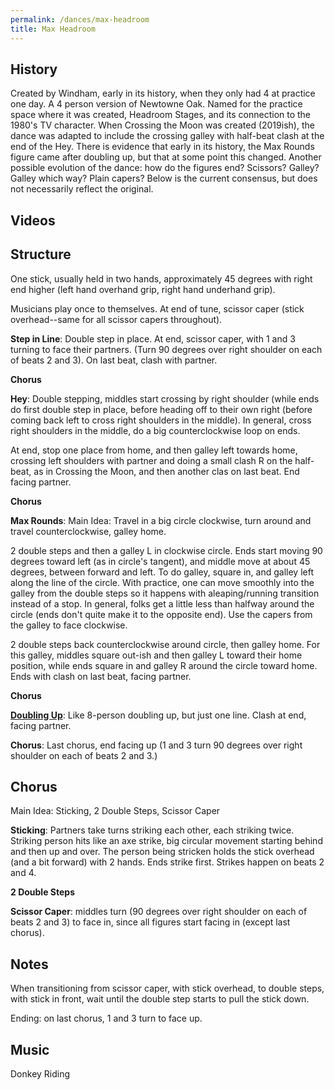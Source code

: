 ```yaml
---
permalink: /dances/max-headroom
title: Max Headroom
---
```

## History

Created by Windham, early in its history, when they only had 4 at practice one day.  A 4 person version of Newtowne Oak.  Named for the practice space where it was created, Headroom Stages, and its connection to the 1980's TV character.  When Crossing the Moon was created (2019ish), the dance was adapted to include the crossing galley with half-beat clash at the end of the Hey.  There is evidence that early in its history, the Max Rounds figure came after doubling up, but that at some point this changed.  Another possible evolution of the dance: how do the figures end? Scissors?  Galley?  Galley which way?  Plain capers?  Below is the current consensus, but does not necessarily reflect the original.

## Videos

## Structure

One stick, usually held in two hands, approximately 45 degrees with right end higher (left hand overhand grip, right hand underhand grip).

Musicians play once to themselves.  At end of tune, scissor caper (stick overhead--same for all scissor capers throughout).

**Step in Line**: Double step in place.  At end, scissor caper, with 1 and 3 turning to face their partners.  (Turn 90 degrees over right shoulder on each of beats 2 and 3).  On last beat, clash with partner.

**Chorus**

**Hey**: Double stepping, middles start crossing by right shoulder (while ends do first double step in place, before heading off to their own right (before coming back left to cross right shoulders in the middle).  In general, cross right shoulders in the middle, do a big counterclockwise loop on ends.

At end, stop one place from home, and then galley left towards home, crossing left shoulders with partner and doing a small clash R on the half-beat, as in Crossing the Moon, and then another clas on last beat.  End facing partner.

**Chorus**

**Max Rounds**: Main Idea: Travel in a big circle clockwise, turn around and travel counterclockwise, galley home.

2 double steps and then a galley L in clockwise circle.  Ends start moving 90 degrees toward left (as in circle's tangent), and middle move at about 45 degrees, between forward and left.  To do galley, square in, and galley left along the line of the circle.  With practice, one can move smoothly into the galley from the double steps so it happens with aleaping/running transition instead of a stop.  In general, folks get a little less than halfway around the circle (ends don't quite make it to the opposite end).  Use the capers from the galley to face clockwise.

2 double steps back counterclockwise around circle, then galley home.  For this galley, middles square out-ish and then galley L toward their home position, while ends square in and galley R around the circle toward home.  Ends with clash on last beat, facing partner.

**Chorus**

**[Doubling Up](/figures#doubling-up)**: Like 8-person doubling up, but just one line.  Clash at end, facing partner.

**Chorus**: Last chorus, end facing up (1 and 3 turn 90 degrees over right shoulder on each of beats 2 and 3.)

## Chorus

Main Idea: Sticking, 2 Double Steps, Scissor Caper

**Sticking**: Partners take turns striking each other, each striking twice.  Striking person hits like an axe strike, big circular movement starting behind and then up and over.  The person being stricken holds the stick overhead (and a bit forward) with 2 hands.  Ends strike first.  Strikes happen on beats 2 and 4.

**2 Double Steps**

**Scissor Caper**: middles turn (90 degrees over right shoulder on each of beats 2 and 3) to face in, since all figures start facing in (except last chorus).

## Notes

When transitioning from scissor caper, with stick overhead, to double steps, with stick in front, wait until the double step starts to pull the stick down.

Ending: on last chorus, 1 and 3 turn to face up.

## Music

Donkey Riding

